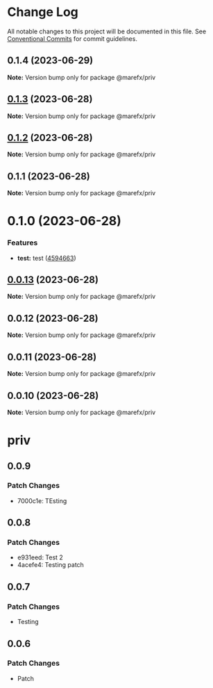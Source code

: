 # Change Log

All notable changes to this project will be documented in this file.
See [Conventional Commits](https://conventionalcommits.org) for commit guidelines.

## 0.1.4 (2023-06-29)

**Note:** Version bump only for package @marefx/priv





## [0.1.3](https://github.com/MFX-com/testing-packages/compare/@marefx/priv@0.0.10...@marefx/priv@0.1.3) (2023-06-28)

**Note:** Version bump only for package @marefx/priv





## [0.1.2](https://github.com/MFX-com/testing-packages/compare/@marefx/priv@0.0.10...@marefx/priv@0.1.2) (2023-06-28)

**Note:** Version bump only for package @marefx/priv





## 0.1.1 (2023-06-28)

**Note:** Version bump only for package @marefx/priv





# 0.1.0 (2023-06-28)


### Features

* **test:** test ([4594663](https://github.com/MFX-com/testing-packages/commit/45946636673884a211bb2e568153a3d47d4f0f9b))





## [0.0.13](https://github.com/MFX-com/testing-packages/compare/@marefx/priv@0.0.10...@marefx/priv@0.0.13) (2023-06-28)

**Note:** Version bump only for package @marefx/priv






## 0.0.12 (2023-06-28)

**Note:** Version bump only for package @marefx/priv





## 0.0.11 (2023-06-28)

**Note:** Version bump only for package @marefx/priv





## 0.0.10 (2023-06-28)

**Note:** Version bump only for package @marefx/priv





# priv

## 0.0.9

### Patch Changes

- 7000c1e: TEsting

## 0.0.8

### Patch Changes

- e931eed: Test 2
- 4acefe4: Testing patch

## 0.0.7

### Patch Changes

- Testing

## 0.0.6

### Patch Changes

- Patch
